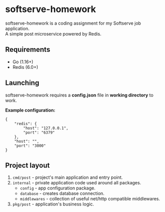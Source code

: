 # softserve-homework

softserve-homework is a coding assignment for my Softserve job application.  
A simple post microservice powered by Redis.

## Requirements
- Go (1.16+)
- Redis (6.0+)

## Launching
softserve-homework requires a **config.json** file in **working directory** to work.

**Example configuration:**
```
{
    "redis": {
        "host": "127.0.0.1",
        "port": "6379"
    },
    "host": "",
    "port": "3000"
}
```

## Project layout
1. `cmd/post` - project's main application and entry point.
2. `internal` - private application code used around all packages.
    - `config` - app configuration package.
    - `database` - creates database connection.
    - `middlewares` - collection of useful net/http compatible middlewares.
3. `pkg/post` - application's business logic.